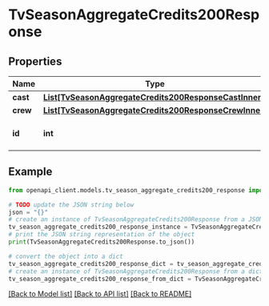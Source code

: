 # TvSeasonAggregateCredits200Response


## Properties

Name | Type | Description | Notes
------------ | ------------- | ------------- | -------------
**cast** | [**List[TvSeasonAggregateCredits200ResponseCastInner]**](TvSeasonAggregateCredits200ResponseCastInner.md) |  | [optional] 
**crew** | [**List[TvSeasonAggregateCredits200ResponseCrewInner]**](TvSeasonAggregateCredits200ResponseCrewInner.md) |  | [optional] 
**id** | **int** |  | [optional] [default to 0]

## Example

```python
from openapi_client.models.tv_season_aggregate_credits200_response import TvSeasonAggregateCredits200Response

# TODO update the JSON string below
json = "{}"
# create an instance of TvSeasonAggregateCredits200Response from a JSON string
tv_season_aggregate_credits200_response_instance = TvSeasonAggregateCredits200Response.from_json(json)
# print the JSON string representation of the object
print(TvSeasonAggregateCredits200Response.to_json())

# convert the object into a dict
tv_season_aggregate_credits200_response_dict = tv_season_aggregate_credits200_response_instance.to_dict()
# create an instance of TvSeasonAggregateCredits200Response from a dict
tv_season_aggregate_credits200_response_from_dict = TvSeasonAggregateCredits200Response.from_dict(tv_season_aggregate_credits200_response_dict)
```
[[Back to Model list]](../README.md#documentation-for-models) [[Back to API list]](../README.md#documentation-for-api-endpoints) [[Back to README]](../README.md)


